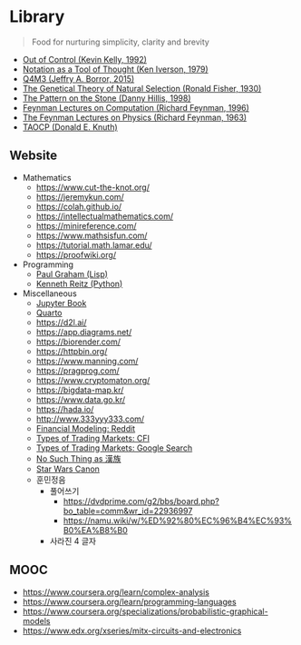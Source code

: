 # Library
> Food for nurturing simplicity, clarity and brevity
- [Out of Control (Kevin Kelly, 1992)](https://kk.org/mt-files/outofcontrol/contents.php)
- [Notation as a Tool of Thought (Ken Iverson, 1979)](https://www.eecg.utoronto.ca/~jzhu/csc326/readings/iverson.pdf)
- [Q4M3 (Jeffry A. Borror, 2015)](https://code.kx.com/q4m3/)
- [The Genetical Theory of Natural Selection (Ronald Fisher, 1930)](https://en.wikipedia.org/wiki/The_Genetical_Theory_of_Natural_Selection)
- [The Pattern on the Stone (Danny Hillis, 1998)](https://en.wikipedia.org/wiki/The_Pattern_on_the_Stone)
- [Feynman Lectures on Computation (Richard Feynman, 1996)](https://theswissbay.ch/pdf/Gentoomen%20Library/Extra/Richard_P._Feynman-Feynman_Lectures_on_Computation__-Addison-Wesley%281996%29.pdf)
- [The Feynman Lectures on Physics (Richard Feynman, 1963)](https://www.feynmanlectures.caltech.edu/)
- [TAOCP (Donald E. Knuth)](https://www-cs-faculty.stanford.edu/~knuth/taocp.html)

## Website
- Mathematics
  - https://www.cut-the-knot.org/
  - https://jeremykun.com/
  - https://colah.github.io/
  - https://intellectualmathematics.com/
  - https://minireference.com/
  - https://www.mathsisfun.com/
  - https://tutorial.math.lamar.edu/
  - https://proofwiki.org/
- Programming
  - [Paul Graham (Lisp)](http://www.paulgraham.com/articles.html)
  - [Kenneth Reitz (Python)](https://kennethreitz.org/)
- Miscellaneous
  - [Jupyter Book](https://jupyterbook.org/en/stable/intro.html)
  - [Quarto](https://quarto.org/)
  - https://d2l.ai/
  - https://app.diagrams.net/
  - https://biorender.com/
  - https://httpbin.org/
  - https://www.manning.com/
  - https://pragprog.com/
  - https://www.cryptomaton.org/
  - https://bigdata-map.kr/
  - https://www.data.go.kr/
  - https://hada.io/
  - http://www.333yyy333.com/
  - [Financial Modeling: Reddit](https://www.reddit.com/r/FinancialCareers/comments/cpjhwn/whats_a_good_site_to_boost_my_financial_modeling/)
  - [Types of Trading Markets: CFI](https://corporatefinanceinstitute.com/resources/knowledge/trading-investing/types-of-markets/)
  - [Types of Trading Markets: Google Search](https://www.google.com/search?newwindow=1&sxsrf=ALiCzsZNvAAGtbQUsEdYSrMgFSouamdUeQ:1653004024890&q=types+of+trading+markets&spell=1&sa=X&ved=2ahUKEwiX2dzt3-z3AhUHZ94KHdulAbUQirwEKAB6BAgBEDE&biw=1920&bih=969&dpr=1)
  - [No Such Thing as 漢族](https://www.joongang.co.kr/article/2637790#home)
  - [Star Wars Canon](https://www.reddit.com/r/starwarscanon/comments/ow1k5y/the_complete_star_wars_canon_timeline_august_2021/)
  - 훈민정음
    - 풀어쓰기
      - https://dvdprime.com/g2/bbs/board.php?bo_table=comm&wr_id=22936997
      - https://namu.wiki/w/%ED%92%80%EC%96%B4%EC%93%B0%EA%B8%B0
    - 사라진 4 글자

## MOOC
- https://www.coursera.org/learn/complex-analysis
- https://www.coursera.org/learn/programming-languages
- https://www.coursera.org/specializations/probabilistic-graphical-models
- https://www.edx.org/xseries/mitx-circuits-and-electronics
